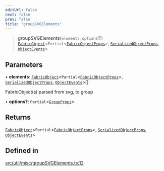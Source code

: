 ```yaml
---
editUrl: false
next: false
prev: false
title: "groupSVGElements"
---
```


> **groupSVGElements**(`elements`, `options`?): [`FabricObject`](/api/classes/fabricobject/)\<`Partial`\<[`FabricObjectProps`](/api/interfaces/fabricobjectprops/)\>, [`SerializedObjectProps`](/api/interfaces/serializedobjectprops/), [`ObjectEvents`](/api/interfaces/objectevents/)\>

## Parameters

• **elements**: [`FabricObject`](/api/classes/fabricobject/)\<`Partial`\<[`FabricObjectProps`](/api/interfaces/fabricobjectprops/)\>, [`SerializedObjectProps`](/api/interfaces/serializedobjectprops/), [`ObjectEvents`](/api/interfaces/objectevents/)\>[]

FabricObject(s) parsed from svg, to group

• **options?**: `Partial`\<[`GroupProps`](/api/interfaces/groupprops/)\>

## Returns

[`FabricObject`](/api/classes/fabricobject/)\<`Partial`\<[`FabricObjectProps`](/api/interfaces/fabricobjectprops/)\>, [`SerializedObjectProps`](/api/interfaces/serializedobjectprops/), [`ObjectEvents`](/api/interfaces/objectevents/)\>

## Defined in

[src/util/misc/groupSVGElements.ts:12](https://github.com/fabricjs/fabric.js/blob/c093e29e73123dafcfa091ff4d5e04e690bb796e/src/util/misc/groupSVGElements.ts#L12)
